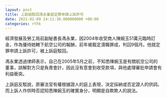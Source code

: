 ```yaml
---
layout: post
title: 上訴庭駁回馮永業就定罪申請上訴許可
date: 2021-02-09 14:11:38.000000000 +08:00
categories: rthk
---
```


經濟發展及勞工局前副秘書長馮永業，因2004年收受商人陳婉玉51萬元臨時訂金，作為優待她轄下航空公司的報酬，前年被裁定瀆職罪成，判囚9個月。他就定罪申請上訴許可，被上訴庭駁回。

馮永業透過律師表示，自己在2005年5月之前，不知悉陳婉玉是有關航空公司的董事，誤解對方只是負責會計，因此沒有意會到收受款項，與他處理審批申請會有利益衝突。

上訴庭反駁說，原審法官有權根據證人的庭上表現，決定採納或否定證人的供詞。而上訴人作供時否認知悉陳婉玉的確實身分，明顯是自欺欺人的說法。
